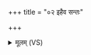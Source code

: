 +++
title = "०२ इहैव सन्तः"

+++
<details><summary>मूलम् (VS)</summary>

इ॒हैव सन्तः॒ प्रति॑ दद्म एनज्जी॒वा जी॒वेभ्यो॒ नि ह॑राम एनत्। अ॑प॒मित्य॑ धा॒न्य यज्ज॒घसा॒हमि॒दं तद॑ग्ने अनृ॒णो भ॑वामि ॥
</details>